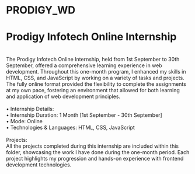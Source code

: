 # PRODIGY_WD


<h1> Prodigy Infotech Online Internship </h1> <br>
The Prodigy Infotech Online Internship, held from 1st September to 30th September, offered a comprehensive learning experience in web development. Throughout this one-month program, I enhanced my skills in HTML, CSS, and JavaScript by working on a variety of tasks and projects. The fully online format provided the flexibility to complete the assignments at my own pace, fostering an environment that allowed for both learning and application of web development principles.
<br> <br>
• Internship Details: <br>
• Internship Duration: 1 Month [1st September - 30th September] <br>
• Mode: Online <br>
• Technologies & Languages: HTML, CSS, JavaScript <br> <br>
Projects: <br>
All the projects completed during this internship are included within this folder, showcasing the work I have done during the one-month period. Each project highlights my progression and hands-on experience with frontend development technologies.



